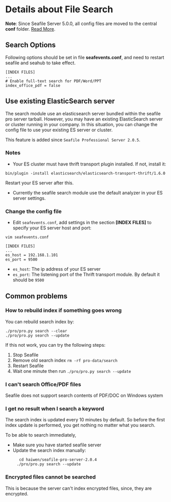 # Details about File Search

**Note**: Since Seafile Server 5.0.0, all config files are moved to the central **conf** folder. [Read More](../deploy/new_directory_layout_5_0_0.md).

## <a id="search-opt"></a>Search Options

Following options should be set in file **seafevents.conf**, and need to restart seafile and seahub to take effect.

```
[INDEX FILES]
...
# Enable full-text search for PDF/Word/PPT
index_office_pdf = false

```

## Use existing ElasticSearch server

The search module use an elasticsearch server bundled within the seafile pro server tarball. However, you may have an existing ElasticSearch server or cluster running in your company. In this situation, you can change the config file to use your existing ES server or cluster.

This feature is added since `Seafile Professional Server 2.0.5`.

### Notes

- Your ES cluster must have thrift transport plugin installed. If not, install it:

```
bin/plugin -install elasticsearch/elasticsearch-transport-thrift/1.6.0
```

Restart your ES server after this.

- Currently the seafile search module use the default analyzer in your ES server settings. 


### Change the config file

- Edit `seafevents.conf`, add settings in the section **[INDEX FILES]** to specify your ES server host and port:

```
vim seafevents.conf
```

```
[INDEX FILES]
...
es_host = 192.168.1.101
es_port = 9500
```

- `es_host`: The ip address of your ES server
- `es_port`: The listening port of the Thrift transport module. By default it should be `9500`

## <a id="wiki-faq"></a>Common problems

### <a id="how-to-rebuild-search-index"></a>How to rebuild index if something goes wrong

You can rebuild search index by:

```
./pro/pro.py search --clear
./pro/pro.py search --update
```

If this not work, you can try the following steps:

1. Stop Seafile
2. Remove old search index `rm -rf pro-data/search`
3. Restart Seafile
4. Wait one minute then run `./pro/pro.py search --update`

### <a id="wiki-search-office-pdf"></a>I can't search Office/PDF files


Seafile does not support search contents of PDF/DOC on Windows system 


### <a id="wiki-search-no-result"></a>I get no result when I search a keyword

The search index is updated every 10 minutes by default. So before the first index update is performed, you get nothing no matter what you search.

  To be able to search immediately,

  - Make sure you have started seafile server
  - Update the search index manually:
```
      cd haiwen/seafile-pro-server-2.0.4
     ./pro/pro.py search --update
```

### <a id="wiki-cannot-search-encrypted-files"></a>Encrypted files cannot be searched

This is because the server can't index encrypted files, since, they are encrypted.





